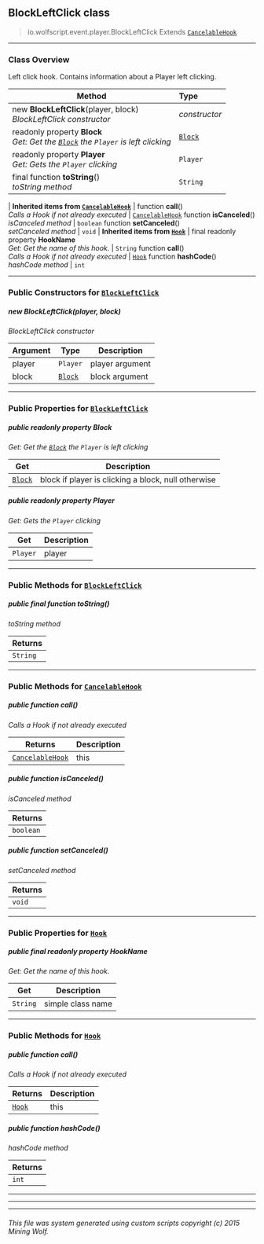 ## BlockLeftClick __class__

>io.wolfscript.event.player.BlockLeftClick
>Extends [`CancelableHook`](../../hook/CancelableHook.md)

---

### Class Overview

Left click hook. Contains information about a Player left clicking.

Method | Type   
--- | :--- 
new __BlockLeftClick__(player, block) <br> _BlockLeftClick constructor_ | _constructor_
 readonly property __Block__ <br> _Get: Get the [`Block`](../../api/world/blocks/Block.md) the `Player` is left clicking_ | [`Block`](../../api/world/blocks/Block.md)
 readonly property __Player__ <br> _Get: Gets the `Player` clicking_ | `Player`
final function __toString__() <br> _toString method_ | `String`
 |
__Inherited items from [`CancelableHook`](../../hook/CancelableHook.md)__ |
 function __call__() <br> _Calls a Hook if not already executed_ | [`CancelableHook`](../../hook/CancelableHook.md)
 function __isCanceled__() <br> _isCanceled method_ | `boolean`
 function __setCanceled__() <br> _setCanceled method_ | `void`
 |
__Inherited items from [`Hook`](../../hook/Hook.md)__ |
final readonly property __HookName__ <br> _Get: Get the name of this hook._ | `String`
 function __call__() <br> _Calls a Hook if not already executed_ | [`Hook`](../../hook/Hook.md)
 function __hashCode__() <br> _hashCode method_ | `int`







---

### Public Constructors for [`BlockLeftClick`](BlockLeftClick.md)

##### <a id='blockleftclick'></a>new __BlockLeftClick__(player, block) 

_BlockLeftClick constructor_

Argument | Type | Description  
--- | --- | --- 
player | `Player` | player argument
block | [`Block`](../../api/world/blocks/Block.md) | block argument

---

### Public Properties for [`BlockLeftClick`](BlockLeftClick.md)

##### <a id='block'></a>public  readonly property __Block__

_Get: Get the [`Block`](../../api/world/blocks/Block.md) the `Player` is left clicking_

Get | Description
--- | --- 
[`Block`](../../api/world/blocks/Block.md) | block if player is clicking a block, null otherwise



##### <a id='player'></a>public  readonly property __Player__

_Get: Gets the `Player` clicking_

Get | Description
--- | --- 
`Player` | player



---

### Public Methods for [`BlockLeftClick`](BlockLeftClick.md)

##### <a id='tostring'></a>public final function __toString__()

_toString method_

Returns | 
--- | 
`String` |


---

### Public Methods for [`CancelableHook`](../../hook/CancelableHook.md)

##### <a id='call'></a>public  function __call__()

_Calls a Hook if not already executed_

Returns | Description
--- | --- 
[`CancelableHook`](../../hook/CancelableHook.md) | this


##### <a id='iscanceled'></a>public  function __isCanceled__()

_isCanceled method_

Returns | 
--- | 
`boolean` |


##### <a id='setcanceled'></a>public  function __setCanceled__()

_setCanceled method_

Returns | 
--- | 
`void` |


---

### Public Properties for [`Hook`](../../hook/Hook.md)

##### <a id='hookname'></a>public final readonly property __HookName__

_Get: Get the name of this hook._

Get | Description
--- | --- 
`String` | simple class name



---

### Public Methods for [`Hook`](../../hook/Hook.md)

##### <a id='call'></a>public  function __call__()

_Calls a Hook if not already executed_

Returns | Description
--- | --- 
[`Hook`](../../hook/Hook.md) | this


##### <a id='hashcode'></a>public  function __hashCode__()

_hashCode method_

Returns | 
--- | 
`int` |


---


---


---


###### This file was system generated using custom scripts copyright (c) 2015 Mining Wolf.
	

